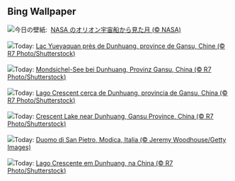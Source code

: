 ## Bing Wallpaper
![](https://www.bing.com/th?id=OHR.MoonDayArtemis_JA-JP8694388509_UHD.jpg&w=1000)今日の壁紙: &nbsp;[NASA のオリオン宇宙船から見た月 (© NASA)](https://www.bing.com/th?id=OHR.MoonDayArtemis_JA-JP8694388509_UHD.jpg)
<br><br/>
![](https://www.bing.com/th?id=OHR.CrescentLake_FR-FR9533506329_UHD.jpg&w=1000)Today: [Lac Yueyaquan près de Dunhuang, province de Gansu, Chine (© R7 Photo/Shutterstock)](https://www.bing.com/th?id=OHR.CrescentLake_FR-FR9533506329_UHD.jpg)
<br><br/>
![](https://www.bing.com/th?id=OHR.CrescentLake_DE-DE8242046446_UHD.jpg&w=1000)Today: [Mondsichel-See bei Dunhuang, Provinz Gansu, China (© R7 Photo/Shutterstock)](https://www.bing.com/th?id=OHR.CrescentLake_DE-DE8242046446_UHD.jpg)
<br><br/>
![](https://www.bing.com/th?id=OHR.CrescentLake_ES-ES3629924640_UHD.jpg&w=1000)Today: [Lago Crescent cerca de Dunhuang, provincia de Gansu, China (© R7 Photo/Shutterstock)](https://www.bing.com/th?id=OHR.CrescentLake_ES-ES3629924640_UHD.jpg)
<br><br/>
![](https://www.bing.com/th?id=OHR.CrescentLake_EN-GB7735186895_UHD.jpg&w=1000)Today: [Crescent Lake near Dunhuang, Gansu Province, China (© R7 Photo/Shutterstock)](https://www.bing.com/th?id=OHR.CrescentLake_EN-GB7735186895_UHD.jpg)
<br><br/>
![](https://www.bing.com/th?id=OHR.DuomoModica_IT-IT4321167712_UHD.jpg&w=1000)Today: [Duomo di San Pietro, Modica, Italia (© Jeremy Woodhouse/Getty Images)](https://www.bing.com/th?id=OHR.DuomoModica_IT-IT4321167712_UHD.jpg)
<br><br/>
![](https://www.bing.com/th?id=OHR.CrescentLake_PT-BR4521081721_UHD.jpg&w=1000)Today: [Lago Crescente em Dunhuang, na China (© R7 Photo/Shutterstock)](https://www.bing.com/th?id=OHR.CrescentLake_PT-BR4521081721_UHD.jpg)
<br><br/>
